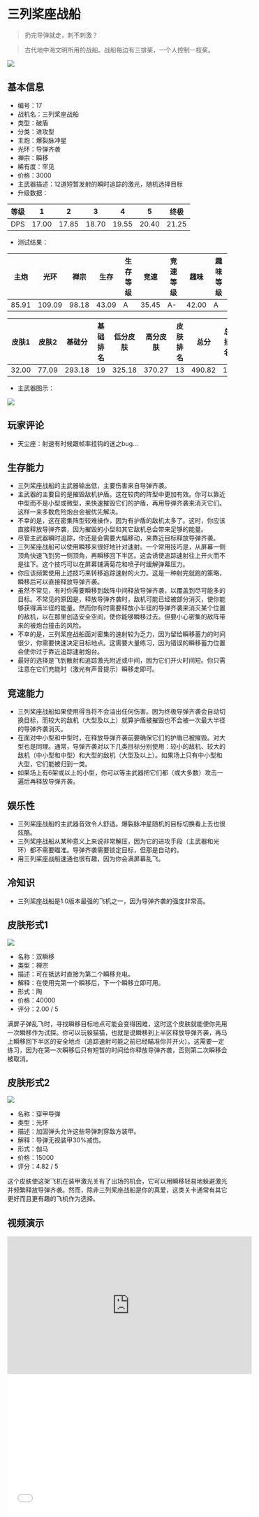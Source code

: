 # 三列桨座战船

> 扔完导弹就走，刺不刺激？

> 古代地中海文明所用的战船。战船每边有三排桨，一个人控制一枝桨。

<img src="/ships/ship_17.png" style={{zoom:1}}/>

## 基本信息

- 编号：17
- 战机名：三列桨座战船
- 类型：破盾
- 分类：进攻型
- 主炮：爆裂脉冲星
- 光环：导弹齐袭
- 禅宗：瞬移
- 稀有度：罕见
- 价格：3000
- 主武器描述：12道短暂发射的瞬时追踪的激光，随机选择目标
- 升级数据：

| 等级 | 1 | 2 | 3 | 4 | 5 | 终极 |
|--|--|--|--|--|--|--|
| DPS | 17.00 | 17.85 | 18.70 | 19.55 | 20.40 | 21.25 |

- 测试结果：

| 主炮 | 光环 | 禅宗 | 生存 | 生存等级 | 竞速 | 竞速等级 | 趣味 | 趣味等级 |
|--|--|--|--|--|--|--|--|--|
| 85.91 | 109.09 | 98.18 | 43.09 | A | 35.45 | A- | 42.00 | A |

| 皮肤1 | 皮肤2 | 基础分 | 基础排名 | 低分皮肤 | 高分皮肤 | 皮肤排名 | 总分 | 总排名 |
|--|--|--|--|--|--|--|--|--|
| 32.00 | 77.09 | 293.18 | 19 | 325.18 | 370.27 | 13 | 490.82 | 15 |

- 主武器图示：

<img src="/illustration/main_17.gif" style={{zoom:1}}/>

## 玩家评论

- 天尘座：射速有时候跟帧率挂钩的迷之bug...

## 生存能力

- 三列桨座战船的主武器输出低，主要伤害来自导弹齐袭。
- 主武器的主要目的是摧毁敌机护盾。这在较肉的阵型中更加有效。你可以靠近中型而不是小型或微型，来快速摧毁它们的护盾，再用导弹齐袭来消灭它们。这样一来多数危险炮台会被优先解决。
- 不幸的是，这在密集阵型较难操作，因为有护盾的敌机太多了。这时，你应该直接释放导弹齐袭，因为摧毁的小型和其它敌机总会带来足够的能量。
- 尽管主武器瞬时追踪，你还是会需要大幅移动，来靠近目标释放导弹齐袭。
- 三列桨座战船可以使用瞬移来很好地针对速射。一个常用技巧是，从屏幕一侧顶角快速飞到另一侧顶角，再瞬移回下半区。这会诱使追踪速射往上开火而不是往下。这个技巧可以在屏幕铺满菊花和喷子时缓解弹幕压力。
- 你应该频繁使用上述技巧来转移追踪速射的火力。这是一种射完就跑的策略，瞬移后可以直接释放导弹齐袭。
- 虽然不常见，有时你需要瞬移到敌阵中间释放导弹齐袭，以覆盖到尽可能多的目标。不常见的原因是，释放导弹齐袭时，敌机可能已经被部分消灭，使你能够获得满半径的能量。然而你有时需要释放小半径的导弹齐袭来消灭某个位置的敌机，以在那里创造安全空间，使你能够瞬移过去。但要小心密集的敌阵带来的被炮台撞击的风险。
- 不幸的是，三列桨座战船面对密集的速射较为乏力，因为留给瞬移蓄力的时间很少，你需要快速决定目标地点。这需要大量练习，因为错误的瞬移蓄力位置会使你过于靠近追踪速射炮台。
- 最好的选择是飞到散射和追踪激光附近或中间，因为它们开火时间短。你只需注意在它们充能时（激光有声音提示）瞬移走即可。

## 竞速能力

- 三列桨座战船如果使用得当将不会溢出任何伤害。因为终极导弹齐袭会自动切换目标，而较大的敌机（大型及以上）就算护盾被摧毁也不会被一次最大半径的导弹齐袭消灭。
- 在面对中小型和中型时，在释放导弹齐袭前要确保它们的护盾已被摧毁。对大型也是同理。通常，导弹齐袭对以下几类目标分别使用：较小的敌机、较大的敌机（中小型和中型）和大型的敌机（大型及以上）。如果场上只有中小型和大型，它们能被归到一类。
- 如果场上有6架或以上的小型，你可以等主武器把它们都（或大多数）攻击一遍后再释放导弹齐袭。

## 娱乐性

- 三列桨座战船的主武器音效令人舒适。爆裂脉冲星随机的目标切换看上去也很炫酷。
- 三列桨座战船从某种意义上来说非常解压，因为它的进攻手段（主武器和光环）都不需要瞄准。导弹齐袭需要锁定目标，但那是自动的。
- 用三列桨座战船速通也很有趣，因为你会满屏幕乱飞。

## 冷知识

- 三列桨座战船是1.0版本最强的飞机之一，因为导弹齐袭的强度非常高。

## 皮肤形式1

<img src="/ships/ship_17_apex_1.png" style={{zoom:1}}/>

- 名称：双瞬移
- 类型：禅宗
- 描述：可在抵达时直接为第二个瞬移充电。
- 解释：在使用完第一个瞬移后，下一个瞬移立即可用。
- 形式：陶
- 价格：40000
- 评分：2.00 / 5

满屏子弹乱飞时，寻找瞬移目标地点可能会变得困难，这时这个皮肤就能使你先用一次瞬移作为试探。你可以玩躲猫猫，也就是说瞬移到上半区释放导弹齐袭，再马上瞬移回下半区的安全地点（追踪速射可能之前已经瞄准你并开火）。这需要一定练习，因为在第一次瞬移后只有短暂的时间给你释放导弹齐袭，否则第二次瞬移会被取消。

## 皮肤形式2

<img src="/ships/ship_17_apex_2.png" style={{zoom:1}}/>

- 名称：穿甲导弹
- 类型：光环
- 描述：加固弹头允许这些导弹刺穿敌方装甲。
- 解释：导弹无视装甲30%减伤。
- 形式：伽马
- 价格：15000
- 评分：4.82 / 5

这个皮肤使这架飞机在装甲激光关有了出场的机会，它可以用瞬移轻易地躲避激光并频繁释放导弹齐袭。然而，除非三列桨座战船是你的真爱，这类关卡通常有其它更好而且更有趣的飞机作为选择。

## 视频演示

<iframe width="560" height="315" src="https://www.youtube.com/embed/ftpW7y2Es7Y?si=kOsmWHD3UmgivzeZ" title="YouTube video player" frameborder="0" allow="accelerometer; autoplay; clipboard-write; encrypted-media; gyroscope; picture-in-picture; web-share" referrerpolicy="strict-origin-when-cross-origin" allowfullscreen></iframe>

<br/>

<iframe width="560" height="315" src="//player.bilibili.com/player.html?aid=1500441658&bvid=BV1LU421o7zc&cid=1434439008&p=1&autoplay=false" scrolling="no" border="0" frameborder="no" allow="accelerometer; autoplay; clipboard-write; encrypted-media; gyroscope; picture-in-picture; web-share" framespacing="0" allowfullscreen="true"> </iframe>